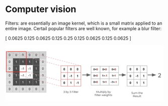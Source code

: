 # Computer vision

Filters: are essentially an image kernel, which is a small matrix applied to an entire image. Certail popular filters are well known, for example a blur filter:

[
    0.0625 0.125 0.0625
    0.125 0.25 0.125
    0.0625 0.125 0.0625
]

![Spark](https://github.com/prashantfb65/computer_vision/blob/implementation_zero/images/filter.png?raw=true)
